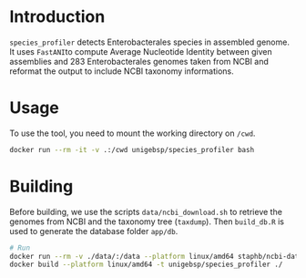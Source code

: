 
# Introduction

`species_profiler` detects Enterobacterales species in assembled genome.
It uses `FastANI`to compute Average Nucleotide Identity between 
given assemblies and 283 Enterobacterales genomes taken from NCBI and reformat
the output to include NCBI taxonomy informations.

# Usage

To use the tool, you need to mount the working directory on `/cwd`.
```bash
docker run --rm -it -v .:/cwd unigebsp/species_profiler bash
```


# Building

Before building, we use the scripts `data/ncbi_download.sh` to retrieve the genomes 
from NCBI and the taxonomy tree (`taxdump`). Then `build_db.R` is used to generate 
the database folder `app/db`.

```bash
# Run 
docker run --rm -v ./data/:/data --platform linux/amd64 staphb/ncbi-datasets:16.30.0 ./ncbi_download.sh
docker build --platform linux/amd64 -t unigebsp/species_profiler ./
```

